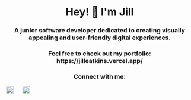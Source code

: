 <h1 align="center">Hey! 👋 I'm Jill </h1>
<h3 align="center">A junior software developer dedicated to creating visually appealing and user-friendly digital experiences.</h3>

<h3 align="center">Feel free to check out my portfolio: https://jilleatkins.vercel.app/</h3>

<h3 align="center">Connect with me:</h3>
<p align="center">

<a style="margin-right: 20px" href="https://www.linkedin.com/in/jillatkins/" target="blank"><img align="center" src="https://user-images.githubusercontent.com/77012426/216196564-2f65ac61-fb0b-41e4-b1bf-954c7ac487a0.svg" alt="Kelsie Murphy LinkedIn link" height="20" width="20" /></a>
<a style="margin-right: 20px" href="https://github.com/jilleatkins" target="blank"><img align="center" src="https://user-images.githubusercontent.com/77012426/216196563-3ea2c66c-014d-4b90-a632-83848b67b6b8.svg" alt="Kelsie Murphy Github link" height="20" width="20" /></a>
</p>
